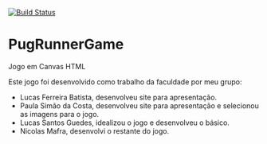 [![Build Status](https://travis-ci.com/nickmafra/pug-runner-game.svg?branch=master)](https://travis-ci.com/nickmafra/pug-runner-game)
# PugRunnerGame
Jogo em Canvas HTML

Este jogo foi desenvolvido como trabalho da faculdade por meu grupo:
- Lucas Ferreira Batista, desenvolveu site para apresentação.
- Paula Simão da Costa, desenvolveu site para apresentação e selecionou as imagens para o jogo.
- Lucas Santos Guedes, idealizou o jogo e desenvolveu o básico.
- Nicolas Mafra, desenvolvi o restante do jogo.
